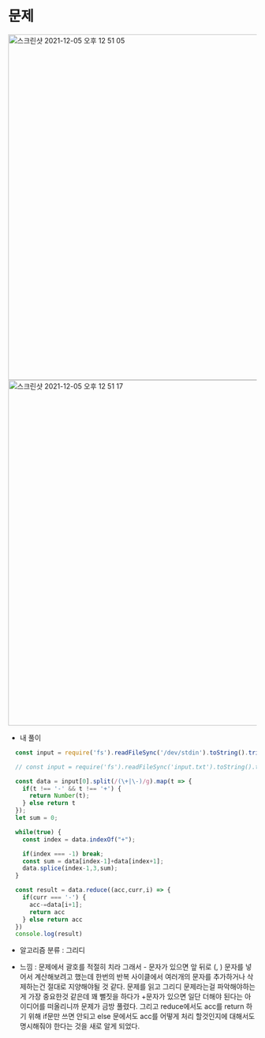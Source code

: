 # 문제

<img width="700" alt="스크린샷 2021-12-05 오후 12 51 05" src="https://user-images.githubusercontent.com/87749134/144732738-e613d84d-1bd9-45c9-bdb0-177cb54a5ee1.png">

<img width="700" alt="스크린샷 2021-12-05 오후 12 51 17" src="https://user-images.githubusercontent.com/87749134/144732744-49a31d15-b44b-457a-b275-5d68548fe386.png">


- 내 풀이

```javascript
  const input = require('fs').readFileSync('/dev/stdin').toString().trim().split('\n')

  // const input = require('fs').readFileSync('input.txt').toString().trim().split('\n')

  const data = input[0].split(/(\+|\-)/g).map(t => {
    if(t !== '-' && t !== '+') {
      return Number(t);
    } else return t
  });
  let sum = 0;

  while(true) {
    const index = data.indexOf("+");

    if(index === -1) break;
    const sum = data[index-1]+data[index+1];
    data.splice(index-1,3,sum);
  }

  const result = data.reduce((acc,curr,i) => {
    if(curr === '-') {
      acc-=data[i+1];
      return acc
    } else return acc
  })
  console.log(result)
```

- 알고리즘 분류 : 그리디

- 느낌 : 문제에서 괄호를 적절히 치라 그래서 - 문자가 있으면 앞 뒤로 (, ) 문자를 넣어서 계산해보려고 했는데 한번의 반복 사이클에서 여러개의 문자를 추가하거나 삭제하는건 절대로 지양해야될 것 같다. 문제를 읽고 그리디 문제라는걸 파악해야하는게 가장 중요한것 같은데 꽤 뻘짓을 하다가 +문자가 있으면 일단 더해야 된다는 아이디어를 떠올리니까 문제가 금방 풀렸다. 그리고 reduce에서도 acc를 return 하기 위해 if문만 쓰면  안되고 else 문에서도 acc를 어떻게 처리 할것인지에 대해서도 명시해줘야 한다는 것을 새로 알게 되었다.
